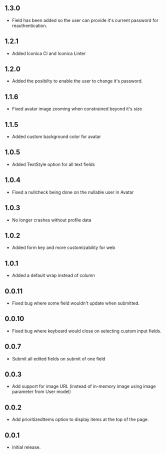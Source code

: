 ## 1.3.0

- Field has been added so the user can provide it's current password for reauthentication.

## 1.2.1

- Added Iconica CI and Iconica Linter

## 1.2.0

- Added the posibilty to enable the user to change it's password.

## 1.1.6

- Fixed avatar image zooming when constrained beyond it's size

## 1.1.5

- Added custom background color for avatar

## 1.0.5

- Added TextStyle option for all text fields

## 1.0.4

- Fixed a nullcheck being done on the nullable user in Avatar

## 1.0.3

- No longer crashes without profile data

## 1.0.2

- Added form key and more customizability for web

## 1.0.1

- Added a default wrap instead of column

## 0.0.11

- Fixed bug where some field wouldn't update when submitted.

## 0.0.10

- Fixed bug where keyboard would close on selecting custom input fields.

## 0.0.7

- Submit all edited fields on submit of one field

## 0.0.3

- Add support for image URL (instead of in-memory image using image parameter from User model)

## 0.0.2

- Add prioritizedItems option to display items at the top of the page.

## 0.0.1

- Initial release.
